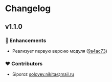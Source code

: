 # Changelog


## v1.1.0


### 🚀 Enhancements

- Реализует первую версию модуля ([9a4ac73](https://github.com/siporoz/nuxt-3-yandex-metrica/commit/9a4ac73))

### ❤️ Contributors

- Siporoz <solovev.nikita@mail.ru>

